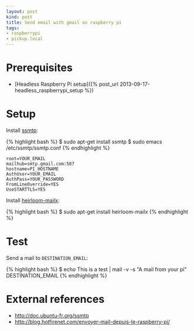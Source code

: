 ```yaml
---
layout: post
kind: post
title: Send email with gmail on raspberry pi
tags:
- raspberrypi
- pickup.local
---
```


# Prerequisites

- [Headless Raspberry Pi setup]({% post_url 2013-09-17-headless_raspberrypi_setup %})


# Setup

Install [ssmtp](https://wiki.debian.org/sSMTP):

{% highlight bash %}
$ sudo apt-get install ssmtp
$ sudo emacs /etc/ssmtp/ssmtp.conf
{% endhighlight %}

```
root=YOUR_EMAIL
mailhub=smtp.gmail.com:587
hostname=PI_HOSTNAME
AuthUser=YOUR_EMAIL
AuthPass=YOUR_PASSWORD
FromLineOverride=YES
UseSTARTTLS=YES
```

Install [heirloom-mailx](http://heirloom.sourceforge.net/mailx.html):

{% highlight bash %}
$ sudo apt-get install heirloom-mailx
{% endhighlight %}


# Test

Send a mail to `DESTINATION_EMAIL`:

{% highlight bash %}
$ echo This is a test | mail -v -s "A mail from your pi" DESTINATION_EMAIL
{% endhighlight %}


# External references

- <http://doc.ubuntu-fr.org/ssmtp>
- <http://blog.hotfirenet.com/envoyer-mail-depuis-le-raspberry-pi/>
